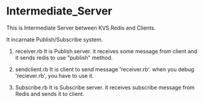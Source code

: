 Intermediate_Server
====================

This is Intermediate Server between KVS Redis and Clients.

It incarnate Publish/Subscribe system.


1. receiver.rb
   It is Publish server.
   it receives some message from client and it sends redis to use "publish" method. 

2. sendclient.rb
   It is client to send message 'receiver.rb'.
  when you debug 'reciever.rb', you have to use it.

3. Subscribe.rb
   It is Subscribe server.
   it receives subscribe message from Redis and sends it to client. 
